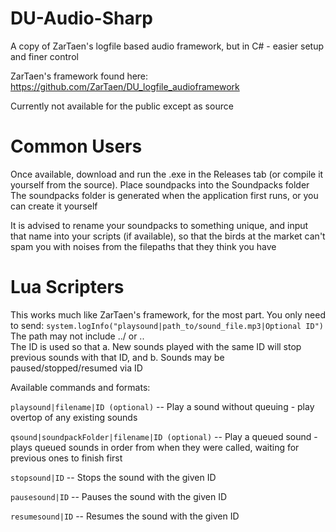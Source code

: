 # DU-Audio-Sharp
A copy of ZarTaen's logfile based audio framework, but in C# - easier setup and finer control

ZarTaen's framework found here: https://github.com/ZarTaen/DU_logfile_audioframework


Currently not available for the public except as source

# Common Users
Once available, download and run the .exe in the Releases tab (or compile it yourself from the source).  Place soundpacks into the Soundpacks folder
The soundpacks folder is generated when the application first runs, or you can create it yourself

It is advised to rename your soundpacks to something unique, and input that name into your scripts (if available), so that the birds at the market can't spam you with noises from the filepaths that they think you have


# Lua Scripters
This works much like ZarTaen's framework, for the most part.  You only need to send: 
`system.logInfo("playsound|path_to/sound_file.mp3|Optional ID")`
The path may not include ../ or ..\
The ID is used so that a. New sounds played with the same ID will stop previous sounds with that ID, and b. Sounds may be paused/stopped/resumed via ID

Available commands and formats:

`playsound|filename|ID (optional)` -- Play a sound without queuing - play overtop of any existing sounds

`qsound|soundpackFolder|filename|ID (optional)` -- Play a queued sound - plays queued sounds in order from when they were called, waiting for previous ones to finish first

`stopsound|ID` -- Stops the sound with the given ID

`pausesound|ID` -- Pauses the sound with the given ID

`resumesound|ID` -- Resumes the sound with the given ID
